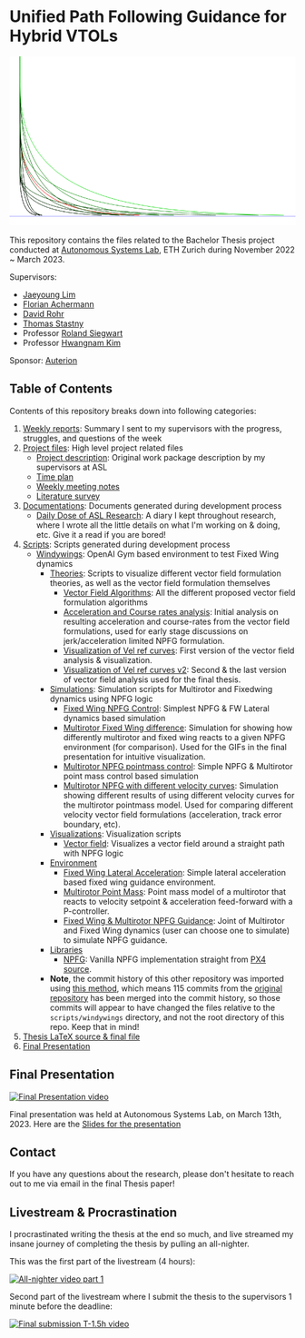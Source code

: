 # Unified Path Following Guidance for Hybrid VTOLs

![Banner](thesis_latex/images/fun_different_hybrid_path_curves.png)

This repository contains the files related to the Bachelor Thesis project conducted at [Autonomous Systems Lab](https://asl.ethz.ch/), ETH Zurich during November 2022 ~ March 2023.

Supervisors:
- [Jaeyoung Lim](https://github.com/Jaeyoung-Lim)
- [Florian Achermann](https://github.com/acfloria)
- [David Rohr](https://asl.ethz.ch/the-lab/people/person-detail.MjAwMDE2.TGlzdC8yMDMwLDEyMDExMzk5Mjg=.html)
- [Thomas Stastny](https://github.com/tstastny)
- Professor [Roland Siegwart](https://asl.ethz.ch/the-lab/people/person-detail.Mjk5ODE=.TGlzdC8yMDI4LDEyMDExMzk5Mjg=.html)
- Professor [Hwangnam Kim](http://wine.korea.ac.kr/member/professor/)

Sponsor:
[Auterion](https://auterion.com/)

## Table of Contents

Contents of this repository breaks down into following categories:

1. [Weekly reports](./weekly_reports): Summary I sent to my supervisors with the progress, struggles, and questions of the week
1. [Project files](./project_management/): High level project related files
   - [Project description](./project_management/Unified%20path%20following%20guidance%20for%20aerial%20vehicles.pdf): Original work package description by my supervisors at ASL
   - [Time plan](./project_management/%E2%8C%9BJunwooHwang_timeplan.pdf)
   - [Weekly meeting notes](./project_management/%F0%9F%91%A8_%F0%9F%91%A8_%F0%9F%91%A7_%F0%9F%91%A6JunwooHwang_WeeklyMeetingNotes.pdf)
   - [Literature survey](./project_management/%F0%9F%93%9CJunwooHwang_literature_survey.pdf)
2. [Documentations](./documentations/): Documents generated during development process
   - [Daily Dose of ASL Research](./documentations/%F0%9F%9B%ABASL%20Thesis%20Daily%20Notes.pdf): A diary I kept throughout research, where I wrote all the little details on what I'm working on & doing, etc. Give it a read if you are bored!
3. [Scripts](./scripts/): Scripts generated during development process
   - [Windywings](./scripts/windywings/): OpenAI Gym based environment to test Fixed Wing dynamics
     - [Theories](./scripts/windywings/theories/): Scripts to visualize different vector field formulation theories, as well as the vector field formulation themselves
       - [Vector Field Algorithms](./scripts/windywings/theories/velocity_reference_algorithms.py): All the different proposed vector field formulation algorithms
       - [Acceleration and Course rates analysis](./scripts/windywings/theories/acc_course_rates_of_vel_curves.py): Initial analysis on resulting acceleration and course-rates from the vector field formulations, used for early stage discussions on jerk/acceleration limited NPFG formulation.
       - [Visualization of Vel ref curves](./scripts/windywings/theories/visualize_velocity_reference_curves.py): First version of the vector field analysis & visualization.
       - [Visualization of Vel ref curves v2](./scripts/windywings/theories/visualize_velocity_reference_curves_v2.py): Second & the last version of vector field analysis used for the final thesis.
     - [Simulations](./scripts/windywings/simulations/): Simulation scripts for Multirotor and Fixedwing dynamics using NPFG logic
       - [Fixed Wing NPFG Control](./scripts/windywings/simulations/fw_npfg_control.py): Simplest NPFG & FW Lateral dynamics based simulation
       - [Multirotor Fixed Wing difference](./scripts/windywings/simulations/mc_fw_pf_difference_demonstrate.py): Simulation for showing how differently multirotor and fixed wing reacts to a given NPFG environment (for comparison). Used for the GIFs in the final presentation for intuitive visualization.
       - [Multirotor NPFG pointmass control](./scripts/windywings/simulations/mc_npfg_pointmass_control.py): Simple NPFG & Multirotor point mass control based simulation
       - [Multirotor NPFG with different velocity curves](./scripts/windywings/simulations/mc_npfg_pointmass_control_velCurves.py): Simulation showing different results of using different velocity curves for the multirotor pointmass model. Used for comparing different velocity vector field formulations (acceleration, track error boundary, etc).
     - [Visualizations](./scripts/windywings/visualizations/): Visualization scripts
       - [Vector field](./scripts/windywings/visualizations/npfg_vectorfield.py): Visualizes a vector field around a straight path with NPFG logic
     - [Environment](./scripts/windywings/windywings/envs/)
       - [Fixed Wing Lateral Acceleration](./scripts/windywings/windywings/envs/fwlateral_env.py): Simple lateral acceleration based fixed wing guidance environment.
       - [Multirotor Point Mass](./scripts/windywings/windywings/envs/mc_point_mass_env.py): Point mass model of a multirotor that reacts to velocity setpoint & acceleration feed-forward with a P-controller.
       - [Fixed Wing & Multirotor NPFG Guidance](./scripts/windywings/windywings/envs/fw_mc_lateral_npfg_env.py): Joint of Multirotor and Fixed Wing dynamics (user can choose one to simulate) to simulate NPFG guidance.
     - [Libraries](./scripts/windywings/windywings/libs/)
       - [NPFG](./scripts/windywings/windywings/libs/npfg.py): Vanilla NPFG implementation straight from [PX4 source](https://github.com/PX4/PX4-Autopilot/tree/main/src/lib/npfg).
     - **Note**, the commit history of this other repository was imported using [this method](https://gist.github.com/martinbuberl/b58fd967f271f32f51f50aee62e7332c), which means 115 commits from the [original repository](https://github.com/Jaeyoung-Lim/windywings-gym/tree/pr_npfg_impl) has been merged into the commit history, so those commits will appear to have changed the files relative to the `scripts/windywings` directory, and not the root directory of this repo. Keep that in mind!
4. [Thesis LaTeX source & final file](./thesis_latex)
5. [Final Presentation](./final_presentation/)

## Final Presentation

[![Final Presentation video](https://img.youtube.com/vi/29x5HsqHXAs/0.jpg)](https://www.youtube.com/watch?v=29x5HsqHXAs)

Final presentation was held at Autonomous Systems Lab, on March 13th, 2023. Here are the [Slides for the presentation](./final_presentation)

## Contact

If you have any questions about the research, please don't hesitate to reach out to me via email in the final Thesis paper!

## Livestream & Procrastination

I procrastinated writing the thesis at the end so much, and live streamed my insane journey of completing the thesis by pulling an all-nighter.

This was the first part of the livestream (4 hours):

[![All-nighter video part 1](https://img.youtube.com/vi/geh7VyZ1zn4/0.jpg)](https://www.youtube.com/watch?v=geh7VyZ1zn4)

Second part of the livestream where I submit the thesis to the supervisors 1 minute before the deadline:

[![Final submission T-1.5h video](https://img.youtube.com/vi/YI7c0IZh1MQ/0.jpg)](https://www.youtube.com/watch?v=YI7c0IZh1MQ)
